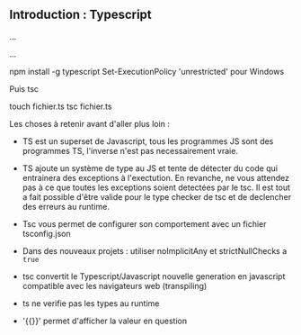 ## Introduction : Typescript

...

...

npm install -g typescript
Set-ExecutionPolicy 'unrestricted' pour Windows

Puis tsc

touch fichier.ts
tsc fichier.ts


Les choses à retenir avant d'aller plus loin : 
- TS est un superset de Javascript, tous les programmes JS sont des programmes TS, l'inverse n'est pas necessairement vraie.
- TS ajoute un système de type au JS et tente de détecter du code qui entrainera des exceptions à l'exectution. En revanche, ne vous attendez pas à ce que toutes les exceptions soient detectées par le tsc. Il est tout a fait possible d'être valide pour le type checker de tsc et de declencher des erreurs au runtime.

- Tsc vous permet de configurer son comportement avec un fichier tsconfig.json
- Dans des nouveaux projets : utiliser noImplicitAny et strictNullChecks a `true`

- tsc convertit le Typescript/Javascript nouvelle generation en javascript compatible avec les navigateurs web (transpiling)

- ts ne verifie pas les types au runtime

- '{{}}' permet d'afficher la valeur en question